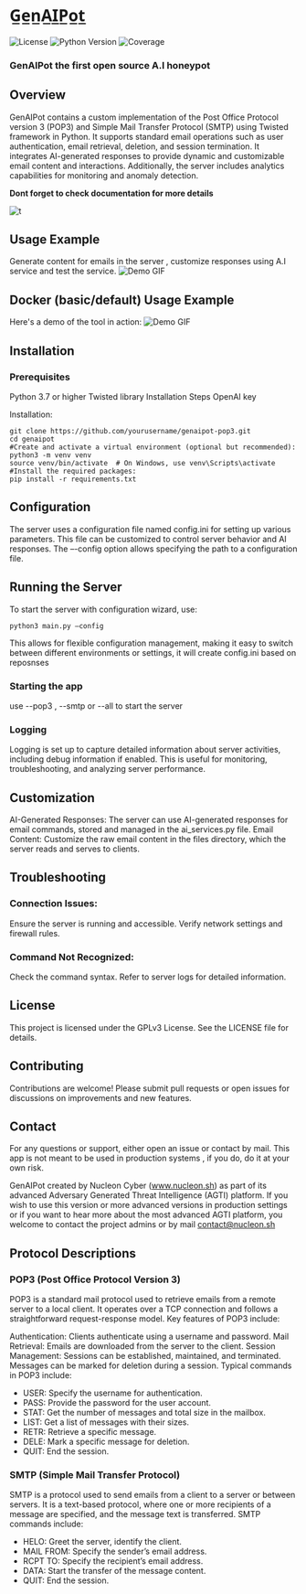 
# G̲e̲n̲A̲I̲P̲o̲t̲

![License](https://img.shields.io/badge/license-%20%20GNU%20GPLv3%20-green?style=plastic)
![Python Version](https://img.shields.io/badge/python-3.12%2B-blue?style=flat-square)
![Coverage](https://img.shields.io/badge/build-pass-blue)


### GenAIPot the first open source A.I honeypot

## Overview

GenAIPot contains a custom implementation of the Post Office Protocol version 3 (POP3) and Simple Mail Transfer Protocol (SMTP) using Twisted framework in Python.
It supports standard email operations such as user authentication, email retrieval, deletion, and session termination.
It integrates AI-generated responses to provide dynamic and customizable email content and interactions. Additionally, the server includes analytics capabilities for monitoring and anomaly detection.

**Dont forget to check documentation for more details**


![t](/docs/images/abc.png)

## Usage Example
Generate content for emails in the server , customize responses using A.I service and test the service.
![Demo GIF](docs/fulldemo.gif)

## Docker (basic/default) Usage Example

Here's a demo of the tool in action:
![Demo GIF](docs/demo.gif)


## Installation

### Prerequisites

Python 3.7 or higher
Twisted library
Installation Steps
OpenAI key

Installation:

```
git clone https://github.com/yourusername/genaipot-pop3.git
cd genaipot
#Create and activate a virtual environment (optional but recommended):
python3 -m venv venv
source venv/bin/activate  # On Windows, use venv\Scripts\activate
#Install the required packages:
pip install -r requirements.txt
```

## Configuration

The server uses a configuration file named config.ini for setting up various parameters. This file can be customized to control server behavior and AI responses. The –-config option allows specifying the path to a configuration file.

## Running the Server

To start the server with configuration wizard, use:
```
python3 main.py –config
```

This allows for flexible configuration management, making it easy to switch between different environments or settings, 
it will create config.ini based on reposnses

### Starting the app
use --pop3 , --smtp or --all to start the server


### Logging

Logging is set up to capture detailed information about server activities, including debug information if enabled. This is useful for monitoring, troubleshooting, and analyzing server performance.

## Customization

AI-Generated Responses: The server can use AI-generated responses for email commands, stored and managed in the ai_services.py file.
Email Content: Customize the raw email content in the files directory, which the server reads and serves to clients.

## Troubleshooting

### Connection Issues: 
Ensure the server is running and accessible. Verify network settings and firewall rules.

### Command Not Recognized: 
Check the command syntax. Refer to server logs for detailed information.


## License

This project is licensed under the GPLv3 License. See the LICENSE file for details.

## Contributing

Contributions are welcome! Please submit pull requests or open issues for discussions on improvements and new features.

## Contact

For any questions or support, either open an issue or contact by mail.
This app is not meant to be used in production systems , if you do, do it at your own risk.

GenAIPot created by Nucleon Cyber (www.nucleon.sh) as part of its advanced Adversary Generated Threat Intelligence (AGTI) platform. 
If you wish to use this version or more advanced versions in production settings or if you want to hear more about the most advanced AGTI platform, you welcome to contact the project admins or by mail contact@nucleon.sh

## Protocol Descriptions

### POP3 (Post Office Protocol Version 3)

POP3 is a standard mail protocol used to retrieve emails from a remote server to a local client. It operates over a TCP connection and follows a straightforward request-response model. Key features of POP3 include:

Authentication: Clients authenticate using a username and password.
Mail Retrieval: Emails are downloaded from the server to the client.
Session Management: Sessions can be established, maintained, and terminated. Messages can be marked for deletion during a session.
Typical commands in POP3 include:

- USER: Specify the username for authentication.
- PASS: Provide the password for the user account.
- STAT: Get the number of messages and total size in the mailbox.
- LIST: Get a list of messages with their sizes.
- RETR: Retrieve a specific message.
- DELE: Mark a specific message for deletion.
- QUIT: End the session.

### SMTP (Simple Mail Transfer Protocol)

SMTP is a protocol used to send emails from a client to a server or between servers. It is a text-based protocol, where one or more recipients of a message are specified, and the message text is transferred. SMTP commands include:

- HELO: Greet the server, identify the client.
- MAIL FROM: Specify the sender’s email address.
- RCPT TO: Specify the recipient’s email address.
- DATA: Start the transfer of the message content.
- QUIT: End the session.
